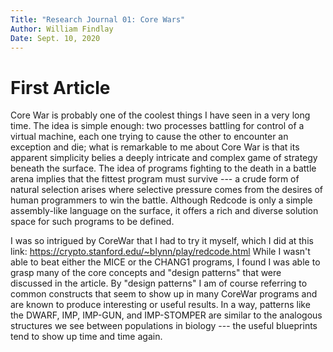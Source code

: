 ```yaml
---
Title: "Research Journal 01: Core Wars"
Author: William Findlay
Date: Sept. 10, 2020
---
```


<!--
# The Basic Idea

- processes battle each other for control of time-sharing virtual machine (running the Redcode instruction set -> custom assembly language written for CoreWar)
- each process is trying to win by killing the other
    - the win condition: force the opposing program to try to execute a non-executable "instruction" (i.e. a value in the data segment)
- processes take turns, each executing one instruction at a time

# Random Thoughts

- the PCT instruction is being proposed as a defensive technique, but I think it could also be used offensively against programs like Raidar (after reading the second article, it seems like others had the same idea! cool.)
- for example, PCT could be used to prevent such programs from properly creating their pickets, or from properly replicating themselves when they sense danger
- this is absolutely hilarious: "I abandoned this line of work after one production run in which a sterile mutant ate and killed the only fertile creature in the universe."
- interesting how many attacks and defenses have survived in one form or another from the early descriptions in the second article
    - also interesting to see how much more damage these attacks could do back when systems had basically no protection
    - for example Apple II had no private address spaces or user/kernelspace separation, so a worm could just wipe the entire DOS
-->

# First Article

Core War is probably one of the coolest things I have seen in a very long time.
The idea is simple enough: two processes battling for control of a virtual machine,
each one trying to cause the other to encounter an exception and die; what is remarkable
to me about Core War is that its apparent simplicity belies a deeply intricate and complex
game of strategy beneath the surface. The idea of programs fighting to the death in
a battle arena implies that the fittest program must survive --- a crude form of
natural selection arises where selective pressure comes from the desires of human
programmers to win the battle. Although Redcode is only a simple assembly-like language
on the surface, it offers a rich and diverse solution space for such programs
to be defined.

I was so intrigued by CoreWar that I had to try it myself, which I did at this link: https://crypto.stanford.edu/~blynn/play/redcode.html
While I wasn't able to beat either the MICE or the CHANG1 programs, I found I was
able to grasp many of the core concepts and "design patterns" that were discussed
in the article. By "design patterns" I am of course referring to common constructs
that seem to show up in many CoreWar programs and are known to produce interesting or useful results.
In a way, patterns like the DWARF, IMP, IMP-GUN, and IMP-STOMPER are similar to
the analogous structures we see between populations in biology --- the useful blueprints
tend to show up time and time again.

